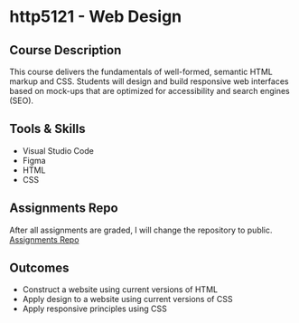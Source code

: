 # http5121 - Web Design

## Course Description
This course delivers the fundamentals of well-formed, semantic HTML markup and CSS. Students will design and build responsive web interfaces based on mock-ups that are optimized for accessibility and search engines (SEO).

## Tools & Skills
- Visual Studio Code
- Figma
- HTML
- CSS

## Assignments Repo
After all assignments are graded, I will change the repository to public.  
[Assignments Repo](https://github.com/kexinsun82/humber-assignments.git)

## Outcomes
- Construct a website using current versions of HTML
- Apply design to a website using current versions of CSS
- Apply responsive principles using CSS
